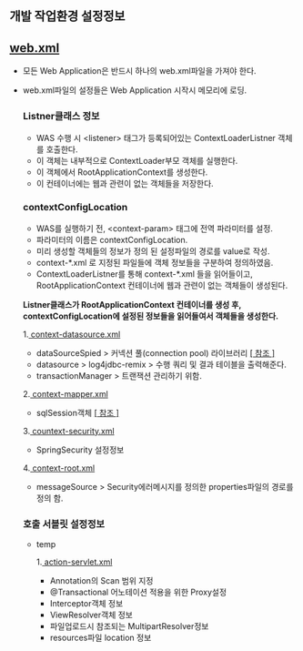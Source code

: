 ## 개발 작업환경 설정정보

## [ web.xml ]( https://github.com/Taesan94/OurNeighborhoodEvent/blob/master/src/main/webapp/WEB-INF/web.xml )
- 모든 Web Application은 반드시 하나의 web.xml파일을 가져야 한다.
- web.xml파일의 설정들은 Web Application 시작시 메모리에 로딩.

  ### Listner클래스 정보
  - WAS 수행 시 &lt;listener&gt; 태그가 등록되어있는 ContextLoaderListner 객체를 호출한다.
  - 이 객체는 내부적으로 ContextLoader부모 객체를 실행한다.
  - 이 객체에서 RootApplicationContext를 생성한다.
  - 이 컨테이너에는 웹과 관련이 없는 객체들을 저장한다.
  
  ### contextConfigLocation
  - WAS를 실행하기 전, &lt;context-param&gt; 태그에 전역 파라미터를 설정.
  - 파라미터의 이름은 contextConfigLocation.
  - 미리 생성할 객체들의 정보가 정의 된 설정파일의 경로를 value로 작성.
  - context-\*.xml 로 지정된 파일들에 객체 정보들을 구분하여 정의하였음.
  - ContextLoaderListner를 통해 context-\*.xml 들을 읽어들이고, RootApplicationContext 컨테이너에 웹과 관련이 없는 객체들이 생성된다.
  
  **Listner클래스가 RootApplicationContext 컨테이너를 생성 후, contextConfigLocation에 설정된 정보들을 읽어들여서 객체들을 생성한다.**

     1.[ context-datasource.xml ]( https://github.com/Taesan94/OurNeighborhoodEvent/blob/master/src/main/resources/config/spring/Sample_context-datasource_for_Git.xml )

     - dataSourceSpied > 커넥션 풀(connection pool) 라이브러리 [ [ 참조 ] ](https://d2.naver.com/helloworld/5102792)
     - datasource > log4jdbc-remix > 수행 쿼리 및 결과 테이블을 출력해준다.
     - transactionManager > 트랜잭션 관리하기 위함.

     2.[ context-mapper.xml ]( https://github.com/Taesan94/OurNeighborhoodEvent/blob/master/src/main/resources/config/spring/context-mapper.xml )

     - sqlSession객체 [ [ 참조 ] ]( http://mybatis.org/spring/ko/sqlsession.html )
      
     3.[ countext-security.xml ]( https://github.com/Taesan94/OurNeighborhoodEvent/blob/master/src/main/resources/config/spring/context-security.xml )

     - SpringSecurity 설정정보
      
     4.[ context-root.xml ]( https://github.com/Taesan94/OurNeighborhoodEvent/blob/master/src/main/resources/config/spring/context-root.xml )

     - messageSource > Security에러메시지를 정의한 properties파일의 경로를 정의 함.

  ### 호출 서블릿 설정정보
  - temp
  
      1.[ action-servlet.xml ]( https://github.com/Taesan94/OurNeighborhoodEvent/blob/master/src/main/webapp/WEB-INF/config/action-servlet.xml )
      
     - Annotation의 Scan 범위 지정
     - @Transactional 어노테이션 적용을 위한 Proxy설정
     - Interceptor객체 정보
     - ViewResolver객체 정보
     - 파일업로드시 참조되는 MultipartResolver정보
     - resources파일 location 정보
